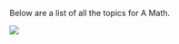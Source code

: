 <html>
<body>

<p>Below are a list of all the topics for A Math.</p>

<img src="![image](https://github.com/RegularCookiez/RegularCookiez.github.io/assets/142989415/38343760-728a-45ab-8bf0-3e8ce610e8b4)">

</body>
</html>
